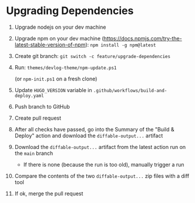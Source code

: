 # Upgrading Dependencies

1. Upgrade nodejs on your dev machine
1. Upgrade npm on your dev machine (<https://docs.npmjs.com/try-the-latest-stable-version-of-npm>):
   `npm install -g npm@latest`
1. Create git branch:
   `git switch -c feature/upgrade-dependencies`
1. Run:
   `themes/devlog-theme/npm-update.ps1`

   (or `npm-init.ps1` on a fresh clone)
1. Update `HUGO_VERSION` variable in `.github/workflows/build-and-deploy.yaml`
1. Push branch to GitHub
1. Create pull request
1. After all checks have passed, go into the Summary of the "Build & Deploy" action and download the `diffable-output...` artifact
1. Download the `diffable-output...` artifact from the latest action run on the `main` branch
   * If there is none (because the run is too old), manually trigger a run
1. Compare the contents of the two `diffable-output...` zip files with a diff tool
1. If ok, merge the pull request
